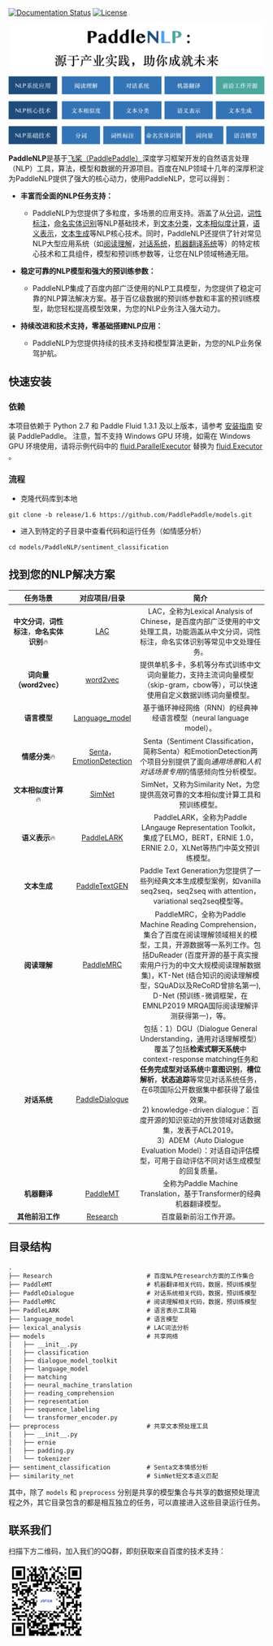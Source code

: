 [![Documentation Status](https://img.shields.io/badge/docs-latest-brightgreen.svg?style=flat)](https://github.com/PaddlePaddle/models) [![License](https://img.shields.io/badge/license-Apache%202-blue.svg)](LICENSE)



![PaddleNLP_overview](./appendix/PaddleNLP_overview.png)



**PaddleNLP**是基于[飞桨（PaddlePaddle）](http://www.paddlepaddle.org/)深度学习框架开发的自然语言处理（NLP）工具，算法，模型和数据的开源项目。百度在NLP领域十几年的深厚积淀为PaddleNLP提供了强大的核心动力，使用PaddleNLP，您可以得到：

- **丰富而全面的NLP任务支持：**

  - PaddleNLP为您提供了多粒度，多场景的应用支持。涵盖了从[分词](https://github.com/PaddlePaddle/models/tree/release/1.6/PaddleNLP/lexical_analysis)，[词性标注](https://github.com/PaddlePaddle/models/tree/release/1.6/PaddleNLP/lexical_analysis)，[命名实体识别](https://github.com/PaddlePaddle/models/tree/release/1.6/PaddleNLP/lexical_analysis)等NLP基础技术，到[文本分类](https://github.com/PaddlePaddle/models/tree/release/1.6/PaddleNLP/sentiment_classification)，[文本相似度计算](https://github.com/PaddlePaddle/models/tree/release/1.6/PaddleNLP/similarity_net)，[语义表示](https://github.com/PaddlePaddle/models/tree/release/1.6/PaddleNLP/language_representations_kit)，[文本生成](https://github.com/PaddlePaddle/models/tree/release/1.6/PaddleNLP/PaddleTextGEN)等NLP核心技术。同时，PaddleNLP还提供了针对常见NLP大型应用系统（如[阅读理解](https://github.com/PaddlePaddle/models/tree/release/1.6/PaddleNLP/PaddleMRC)，[对话系统](https://github.com/PaddlePaddle/models/tree/release/1.6/PaddleNLP/PaddleDialogue)，[机器翻译系统](https://github.com/PaddlePaddle/models/tree/release/1.6/PaddleNLP/PaddleMT)等）的特定核心技术和工具组件，模型和预训练参数等，让您在NLP领域畅通无阻。

- **稳定可靠的NLP模型和强大的预训练参数：**

  - PaddleNLP集成了百度内部广泛使用的NLP工具模型，为您提供了稳定可靠的NLP算法解决方案。基于百亿级数据的预训练参数和丰富的预训练模型，助您轻松提高模型效果，为您的NLP业务注入强大动力。

- **持续改进和技术支持，零基础搭建NLP应用：**

  - PaddleNLP为您提供持续的技术支持和模型算法更新，为您的NLP业务保驾护航。



快速安装
-------

### 依赖

本项目依赖于 Python 2.7 和 Paddle Fluid 1.3.1 及以上版本，请参考 [安装指南](http://www.paddlepaddle.org/#quick-start) 安装 PaddlePaddle。 注意，暂不支持 Windows GPU 环境，如需在 Windows GPU 环境使用，请将示例代码中的  [fluid.ParallelExecutor](http://paddlepaddle.org/documentation/docs/zh/1.4/api_cn/fluid_cn.html#parallelexecutor) 替换为 [fluid.Executor](http://paddlepaddle.org/documentation/docs/zh/1.4/api_cn/fluid_cn.html#executor) 。

### 流程

- 克隆代码库到本地

```shell
git clone -b release/1.6 https://github.com/PaddlePaddle/models.git
```

- 进入到特定的子目录中查看代码和运行任务（如情感分析）

```shell
cd models/PaddleNLP/sentiment_classification
```



找到您的NLP解决方案
-------

|                      任务场景                      |                        对应项目/目录                         |                             简介                             |
| :------------------------------------------------: | :----------------------------------------------------------: | :----------------------------------------------------------: |
| **中文分词**，**词性标注**，**命名实体识别**:fire: | [LAC](https://github.com/PaddlePaddle/models/tree/release/1.6/PaddleNLP/lexical_analysis) | LAC，全称为Lexical Analysis of Chinese，是百度内部广泛使用的中文处理工具，功能涵盖从中文分词，词性标注，命名实体识别等常见中文处理任务。 |
|               **词向量（word2vec）**               |                         [word2vec](https://github.com/PaddlePaddle/models/tree/release/1.6/PaddleRec/word2vec)                         | 提供单机多卡，多机等分布式训练中文词向量能力，支持主流词向量模型（skip-gram，cbow等），可以快速使用自定义数据训练词向量模型。 |
|                    **语言模型**                    | [Language_model](https://github.com/PaddlePaddle/models/tree/release/1.6/PaddleNLP/language_model) | 基于循环神经网络（RNN）的经典神经语言模型（neural language model）。 |
|                 **情感分类**:fire:                 | [Senta](https://github.com/PaddlePaddle/models/tree/release/1.6/PaddleNLP/sentiment_classification)，[EmotionDetection](https://github.com/PaddlePaddle/models/tree/release/1.6/PaddleNLP/emotion_detection) | Senta（Sentiment Classification，简称Senta）和EmotionDetection两个项目分别提供了面向*通用场景*和*人机对话场景专用*的情感倾向性分析模型。 |
|              **文本相似度计算**:fire:              | [SimNet](https://github.com/PaddlePaddle/models/tree/release/1.6/PaddleNLP/similarity_net) | SimNet，又称为Similarity Net，为您提供高效可靠的文本相似度计算工具和预训练模型。 |
|                 **语义表示**:fire:                 | [PaddleLARK](https://github.com/PaddlePaddle/models/tree/release/1.6/PaddleNLP/PaddleLARK) | PaddleLARK，全称为Paddle LAngauge Representation Toolkit，集成了ELMO，BERT，ERNIE 1.0，ERNIE 2.0，XLNet等热门中英文预训练模型。 |
|                    **文本生成**                    | [PaddleTextGEN](https://github.com/PaddlePaddle/models/tree/release/1.6/PaddleNLP/PaddleTextGEN) | Paddle Text Generation为您提供了一些列经典文本生成模型案例，如vanilla seq2seq，seq2seq with attention，variational seq2seq模型等。 |
|                    **阅读理解**                    | [PaddleMRC](https://github.com/PaddlePaddle/models/tree/release/1.6/PaddleNLP/PaddleMRC) | PaddleMRC，全称为Paddle Machine Reading Comprehension，集合了百度在阅读理解领域相关的模型，工具，开源数据等一系列工作。包括DuReader (百度开源的基于真实搜索用户行为的中文大规模阅读理解数据集)，KT-Net (结合知识的阅读理解模型，SQuAD以及ReCoRD曾排名第一), D-Net (预训练-微调框架，在EMNLP2019 MRQA国际阅读理解评测获得第一)，等。 |
|                    **对话系统**                    | [PaddleDialogue](https://github.com/PaddlePaddle/models/tree/release/1.6/PaddleNLP/PaddleDialogue) | 包括：1）DGU（Dialogue General Understanding，通用对话理解模型）覆盖了包括**检索式聊天系统**中context-response matching任务和**任务完成型对话系统**中**意图识别**，**槽位解析**，**状态追踪**等常见对话系统任务，在6项国际公开数据集中都获得了最佳效果。<br/> 2) knowledge-driven dialogue：百度开源的知识驱动的开放领域对话数据集，发表于ACL2019。<br/>3）ADEM（Auto Dialogue Evaluation Model）：对话自动评估模型，可用于自动评估不同对话生成模型的回复质量。 |
|                    **机器翻译**                    | [PaddleMT](https://github.com/PaddlePaddle/models/tree/release/1.6/PaddleNLP/PaddleMT) | 全称为Paddle Machine Translation，基于Transformer的经典机器翻译模型。 |
|                  **其他前沿工作**                  | [Research](https://github.com/PaddlePaddle/models/tree/release/1.6/PaddleNLP/Research) |                    百度最新前沿工作开源。                    |



目录结构
------

```text
.
├── Research                          # 百度NLP在research方面的工作集合
├── PaddleMT                          # 机器翻译相关代码，数据，预训练模型
├── PaddleDialogue                    # 对话系统相关代码，数据，预训练模型
├── PaddleMRC                         # 阅读理解相关代码，数据，预训练模型
├── PaddleLARK                        # 语言表示工具箱
├── language_model                    # 语言模型
├── lexical_analysis                  # LAC词法分析
├── models                            # 共享网络
│   ├── __init__.py
│   ├── classification
│   ├── dialogue_model_toolkit
│   ├── language_model
│   ├── matching
│   ├── neural_machine_translation
│   ├── reading_comprehension
│   ├── representation
│   ├── sequence_labeling
│   └── transformer_encoder.py
├── preprocess                        # 共享文本预处理工具
│   ├── __init__.py
│   ├── ernie
│   ├── padding.py
│   └── tokenizer
├── sentiment_classification          # Senta文本情感分析
├── similarity_net                    # SimNet短文本语义匹配
```

其中，除了 `models` 和 `preprocess` 分别是共享的模型集合与共享的数据预处理流程之外，其它目录包含的都是相互独立的任务，可以直接进入这些目录运行任务。



联系我们
------

扫描下方二维码，加入我们的QQ群，即刻获取来自百度的技术支持：

![Paddle_QQ](./appendix/Paddle_QQ.jpg)
